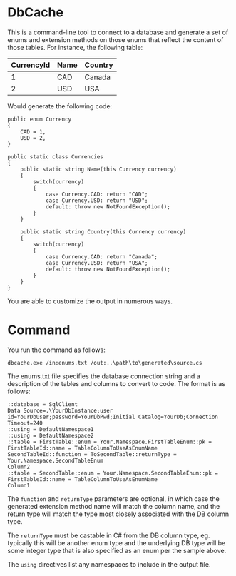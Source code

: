 # DbCache

This is a command-line tool to connect to a database and generate a set of
enums and extension methods on those enums that reflect the content of
those tables. For instance, the following table:

|CurrencyId|Name|Country|
|----------|----|-------|
|1|CAD|Canada|
|2|USD|USA|

Would generate the following code:

    public enum Currency
    {
        CAD = 1,
        USD = 2,
    }

    public static class Currencies
    {
        public static string Name(this Currency currency)
        {
            switch(currency)
            {
                case Currency.CAD: return "CAD";
                case Currency.USD: return "USD";
                default: throw new NotFoundException();
            }
        }

        public static string Country(this Currency currency)
        {
            switch(currency)
            {
                case Currency.CAD: return "Canada";
                case Currency.USD: return "USA";
                default: throw new NotFoundException();
            }
        }
    }

You are able to customize the output in numerous ways.

# Command

You run the command as follows:

    dbcache.exe /in:enums.txt /out:..\path\to\generated\source.cs

The enums.txt file specifies the database connection string and a description
of the tables and columns to convert to code. The format is as follows:

    ::database = SqlClient
    Data Source=.\YourDbInstance;user id=YourDbUser;password=YourDbPwd;Initial Catalog=YourDb;Connection Timeout=240
    ::using = DefaultNamespace1
    ::using = DefaultNamespace2
    ::table = FirstTable::enum = Your.Namespace.FirstTableEnum::pk = FirstTableId::name = TableColumnToUseAsEnumName
    SecondTableId::function = ToSecondTable::returnType = Your.Namespace.SecondTableEnum
    Column2
    ::table = SecondTable::enum = Your.Namespace.SecondTableEnum::pk = FirstTableId::name = TableColumnToUseAsEnumName
    Column1

The `function` and `returnType` parameters are optional, in which case the
generated extension method name will match the column name, and the return
type will match the type most closely associated with the DB column type.

The `returnType` must be castable in C# from the DB column type, eg.
typically this will be another enum type and the underlying DB type will
be some integer type that is also specified as an enum per the sample
above.

The `using` directives list any namespaces to include in the output file.